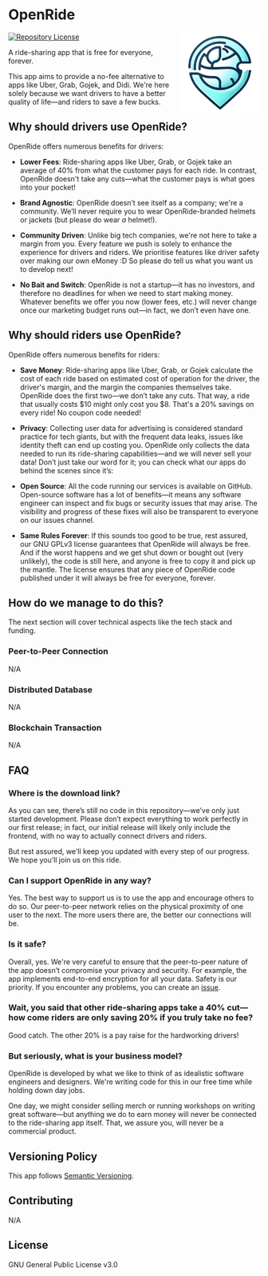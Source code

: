 # OpenRide

[![Repository License](https://img.shields.io/badge/license-GPL%20v3.0-brightgreen.svg)](https://github.com/Sakyawira/OpenRide/blob/main/COPYING)
<img
  src="https://github.com/Sakyawira/OpenRide/blob/main/images/logo.png?raw=true"
  alt="ESLint Plugin Perfectionist logo"
  align="right"
  height="160"
  width="160"
/>


A ride-sharing app that is free for everyone, forever.

This app aims to provide a no-fee alternative to apps like Uber, Grab, Gojek, and Didi. We're here solely because we want drivers to have a better quality of life—and riders to save a few bucks.

## Why should drivers use OpenRide?

OpenRide offers numerous benefits for drivers:

- **Lower Fees**: Ride-sharing apps like Uber, Grab, or Gojek take an average of 40% from what the customer pays for each ride. In contrast, OpenRide doesn't take any cuts—what the customer pays is what goes into your pocket!

- **Brand Agnostic**: OpenRide doesn’t see itself as a company; we're a community. We’ll never require you to wear OpenRide-branded helmets or jackets (but please do wear *a* helmet!).

- **Community Driven**: Unlike big tech companies, we're not here to take a margin from you. Every feature we push is solely to enhance the experience for drivers and riders. We prioritise features like driver safety over making our own eMoney :D So please do tell us what you want us to develop next!

- **No Bait and Switch**: OpenRide is not a startup—it has no investors, and therefore no deadlines for when we need to start making money. Whatever benefits we offer you now (lower fees, etc.) will never change once our marketing budget runs out—in fact, we don’t even have one.

## Why should riders use OpenRide?

OpenRide offers numerous benefits for riders:

- **Save Money**: Ride-sharing apps like Uber, Grab, or Gojek calculate the cost of each ride based on estimated cost of operation for the driver, the driver's margin, and the margin the companies themselves take. OpenRide does the first two—we don’t take any cuts. That way, a ride that usually costs $10 might only cost you $8. That's a 20% savings on every ride! No coupon code needed!

- **Privacy**: Collecting user data for advertising is considered standard practice for tech giants, but with the frequent data leaks, issues like identity theft can end up costing you. OpenRide only collects the data needed to run its ride-sharing capabilities—and we will never sell your data! Don’t just take our word for it; you can check what our apps do behind the scenes since it’s:

- **Open Source**: All the code running our services is available on GitHub. Open-source software has a lot of benefits—it means any software engineer can inspect and fix bugs or security issues that may arise. The visibility and progress of these fixes will also be transparent to everyone on our issues channel.

- **Same Rules Forever**: If this sounds too good to be true, rest assured, our GNU GPLv3 license guarantees that OpenRide will always be free. And if the worst happens and we get shut down or bought out (very unlikely), the code is still here, and anyone is free to copy it and pick up the mantle. The license ensures that any piece of OpenRide code published under it will always be free for everyone, forever.

## How do we manage to do this?

The next section will cover technical aspects like the tech stack and funding.

### Peer-to-Peer Connection
N/A

### Distributed Database
N/A

### Blockchain Transaction
N/A

## FAQ

### Where is the download link?

As you can see, there’s still no code in this repository—we’ve only just started development. Please don’t expect everything to work perfectly in our first release; in fact, our initial release will likely only include the frontend, with no way to actually connect drivers and riders.

But rest assured, we'll keep you updated with every step of our progress. We hope you’ll join us on this ride.

### Can I support OpenRide in any way?

Yes. The best way to support us is to use the app and encourage others to do so. Our peer-to-peer network relies on the physical proximity of one user to the next. The more users there are, the better our connections will be.

### Is it safe?

Overall, yes. We're very careful to ensure that the peer-to-peer nature of the app doesn’t compromise your privacy and security. For example, the app implements end-to-end encryption for all your data. Safety is our priority. If you encounter any problems, you can create an [issue](https://github.com/Sakyawira/OpenRide/issues).

### Wait, you said that other ride-sharing apps take a 40% cut—how come riders are only saving 20% if you truly take no fee?

Good catch. The other 20% is a pay raise for the hardworking drivers!

### But seriously, what is your business model?

OpenRide is developed by what we like to think of as idealistic software engineers and designers. We're writing code for this in our free time while holding down day jobs.

One day, we might consider selling merch or running workshops on writing great software—but anything we do to earn money will never be connected to the ride-sharing app itself. That, we assure you, will never be a commercial product.

## Versioning Policy

This app follows [Semantic Versioning](https://semver.org/).

## Contributing

N/A

## License

GNU General Public License v3.0